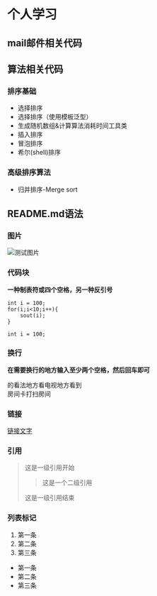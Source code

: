 个人学习
=======
mail邮件相关代码
---------------
算法相关代码
---------------
### 排序基础
* 选择排序
* 选择排序（使用模板泛型）
* 生成随机数组&计算算法消耗时间工具类
* 插入排序
* 冒泡排序
* 希尔(shell)排序
### 高级排序算法
* 归并排序-Merge sort


README.md语法
-------------
### 图片

 ![测试图片](https://cdn.lepluslife.com/lepluslife/lepluslife.jpg)
### 代码块
**一种制表符或四个空格，另一种反引号**

    int i = 100;
    for(i;i<10;i++){
        sout(i);
    }
    
`int i = 100;`
### 换行
**在需要换行的地方输入至少两个空格，然后回车即可**

的看法地方看电视地方看到  
房间卡打扫房间
### 链接
[链接文字](https://www.cnblogs.com/zachary93/p/6106829.html)  
### 引用
>这是一级引用开始
>
>>这是一个二级引用  
>
>这是一级引用结束
### 列表标记
1. 第一条
2. 第二条
3. 第三条

* 第一条
* 第二条
* 第三条